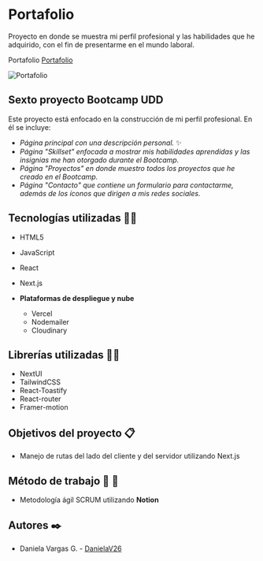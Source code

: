 # Portafolio

Proyecto en donde se muestra mi perfil profesional y las habilidades que he adquirido, con el fin de presentarme en el mundo laboral.

Portafolio [Portafolio](https://portafolio-nu-tawny-73.vercel.app/)  

![Portafolio](https://res.cloudinary.com/dhijxrbsk/image/upload/v1699942573/Portafolio_DV_-_Google_Chrome_14-11-2023_3_12_20_zljwue.png)  

## Sexto proyecto Bootcamp UDD

Este proyecto está enfocado en la construcción de mi perfil profesional. En él se incluye:

- _Página principal con una descripción personal._  :sparkles:  
- _Página "Skillset" enfocada a mostrar mis habilidades aprendidas y las insignias me han otorgado durante el Bootcamp._  
- _Página "Proyectos" en donde muestro todos los proyectos que he creado en el Bootcamp._  
- _Página "Contacto" que contiene un formulario para contactarme, además de los íconos que dirigen a mis redes sociales._  

## Tecnologías utilizadas  :man_technologist:  

- HTML5
- JavaScript
- React
- Next.js

- **Plataformas de despliegue y nube**
  - Vercel
  - Nodemailer
  - Cloudinary

## Librerías utilizadas  :woman_technologist:  

- NextUI
- TailwindCSS
- React-Toastify
- React-router
- Framer-motion

## Objetivos del proyecto  :clipboard:  

- Manejo de rutas del lado del cliente y del servidor utilizando Next.js

## Método de trabajo  :memo:  :handshake:  

- Metodología ágil SCRUM utilizando **Notion**

## Autores  :black_nib:  

- Daniela Vargas G. - [DanielaV26](https://github.com/DanielaV26)

